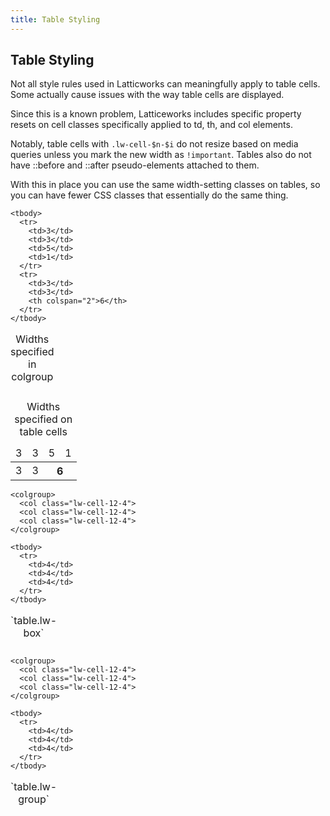 ```yaml
---
title: Table Styling
---
```


## Table Styling ##

Not all style rules used in Latticworks can meaningfully apply to table cells.
Some actually cause issues with the way table cells are displayed.

Since this is a known problem, Latticeworks includes specific property resets
on cell classes specifically applied to td, th, and col elements.

Notably, table cells with `.lw-cell-$n-$i`
do not resize based on media queries
unless you mark the new width as `!important`.
Tables also do not have ::before and ::after pseudo-elements attached to them.

With this in place you can use the same width-setting classes on tables,
so you can have fewer CSS classes that essentially do the same thing.

<div class="example colored-example">
  <table class="ex-lw-cells">
    <caption>Widths specified in colgroup</caption>
    <colgroup>
      <col class="lw-cell-12-3">
      <col class="lw-cell-12-3">
      <col class="lw-cell-12-5">
      <col class="lw-cell-12-1">
    </colgroup>

    <tbody>
      <tr>
        <td>3</td>
        <td>3</td>
        <td>5</td>
        <td>1</td>
      </tr>
      <tr>
        <td>3</td>
        <td>3</td>
        <th colspan="2">6</th>
      </tr>
    </tbody>
  </table>

  <table class="ex-lw-cells">
    <caption>Widths specified on table cells</caption>
    <thead>
      <tr>
        <td class="lw-cell-12-3">3</td>
        <td class="lw-cell-12-3">3</td>
        <td class="lw-cell-12-5">5</td>
        <td class="lw-cell-12-1">1</td>
      </tr>
    </thead>
    <tbody>
      <tr>
        <td>3</td>
        <td>3</td>
        <th colspan="2">6</th>
      </tr>
    </tbody>
  </table>
</div>

<div class="example colored-example">
  <table class="lw-box">
    <caption>`table.lw-box`</caption>

    <colgroup>
      <col class="lw-cell-12-4">
      <col class="lw-cell-12-4">
      <col class="lw-cell-12-4">
    </colgroup>

    <tbody>
      <tr>
        <td>4</td>
        <td>4</td>
        <td>4</td>
      </tr>
    </tbody>
  </table>

  <table class="lw-group">
    <caption>`table.lw-group`</caption>

    <colgroup>
      <col class="lw-cell-12-4">
      <col class="lw-cell-12-4">
      <col class="lw-cell-12-4">
    </colgroup>

    <tbody>
      <tr>
        <td>4</td>
        <td>4</td>
        <td>4</td>
      </tr>
    </tbody>
  </table>
</div>
